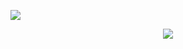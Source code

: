 ![](https://komarev.com/ghpvc/?username=Noithresisfrankty)
<div align="center">
   <a href="https://discord.com/users/693148536883118210" target="_blank">
      <img src="https://lanyard-profile-readme.vercel.app/api/693148536883118210">
   </a>
</div>

